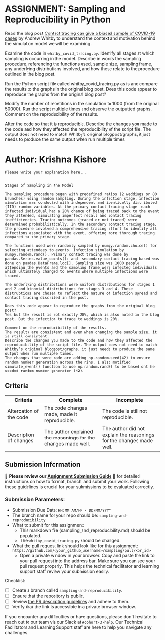 # ASSIGNMENT: Sampling and Reproducibility in Python

Read the blog post [Contact tracing can give a biased sample of COVID-19 cases](https://andrewwhitby.com/2020/11/24/contact-tracing-biased/) by Andrew Whitby to understand the context and motivation behind the simulation model we will be examining.

Examine the code in `whitby_covid_tracing.py`. Identify all stages at which sampling is occurring in the model. Describe in words the sampling procedure, referencing the functions used, sample size, sampling frame, any underlying distributions involved, and how these relate to the procedure outlined in the blog post.



Run the Python script file called whitby_covid_tracing.py as is and compare the results to the graphs in the original blog post. Does this code appear to reproduce the graphs from the original blog post?

Modify the number of repetitions in the simulation to 1000 (from the original 50000). Run the script multiple times and observe the outputted graphs. Comment on the reproducibility of the results.

Alter the code so that it is reproducible. Describe the changes you made to the code and how they affected the reproducibility of the script file. The output does not need to match Whitby’s original blogpost/graphs, it just needs to produce the same output when run multiple times

# Author: Krishna Kishore

```
Please write your explanation here...


Stages of Sampling in the Model

The sampling procedure began with predefined ratios (2 weddings or 80 brunches) using random sampling. During the infection stage, infection simulation was conducted with independent and identically distributed (IID) random variables. At the primary contact tracing stage, each infected individual had a 20% chance of being traced back to the event they attended, simulating imperfect recall and contact tracing inefficiencies. Tracing outcomes (traced or not traced) were determined probabilistically. In the secondary contact tracing stage, the procedure involved a comprehensive tracing effort to identify all infections associated with the event, offering more thorough tracing compared to the primary stage.

The functions used were randomly sampled by numpy.random.choice() for selecting attendees to events. Infection simulation by numpy.random.rand(). Primary contact tracing was done by pandas.Series.value_counts(): and  secondary contact tracing based was done on pandas.DataFrame.loc[]. Sampling size was 1000 people attending the events and the sampling frame were infected individuals which ultimately changed to events where multiple infections were traced. 

The underlying distributions were uniform distributions for stages 1 and 2 and binomial distributions for stages 3 and 4. These distrubtions are chosen to reflect the nature of infection spread and contact tracing discribed in the post. 

Does this code appear to reproduce the graphs from the original blog post?
Yes but the result is not exactly 20%, which is also noted in the blog post. But the infection to trace to weddings is 20%.

Comment on the reproducibility of the results.
The results are consistent and even when changing the sample size, it is still consistent.  
Describe the changes you made to the code and how they affected the reproducibility of the script file. The output does not need to match Whitby’s original blogpost/graphs, it just needs to produce the same output when run multiple times.
The changes that were made are adding np.random.seed(42) to ensure random number generation across the rins. I also motified simulate_event() function to use np.random.rand() to be based ont he seeded random number generator (42).

```


## Criteria

|Criteria|Complete|Incomplete|
|--------|----|----|
|Altercation of the code|The code changes made, made it reproducible.|The code is still not reproducible.|
|Description of changes|The author explained the reasonings for the changes made well.|The author did not explain the reasonings for the changes made well.|

## Submission Information

🚨 **Please review our [Assignment Submission Guide](https://github.com/UofT-DSI/onboarding/blob/main/onboarding_documents/submissions.md)** 🚨 for detailed instructions on how to format, branch, and submit your work. Following these guidelines is crucial for your submissions to be evaluated correctly.

### Submission Parameters:
* Submission Due Date: `HH:MM AM/PM - DD/MM/YYYY`
* The branch name for your repo should be: `sampling-and-reproducibility`
* What to submit for this assignment:
    * This markdown file (sampling_and_reproducibility.md) should be populated.
    * The `whitby_covid_tracing.py` should be changed.
* What the pull request link should look like for this assignment: `https://github.com/<your_github_username>/sampling/pull/<pr_id>`
    * Open a private window in your browser. Copy and paste the link to your pull request into the address bar. Make sure you can see your pull request properly. This helps the technical facilitator and learning support staff review your submission easily.

Checklist:
- [ ] Create a branch called `sampling-and-reproducibility`.
- [ ] Ensure that the repository is public.
- [ ] Review [the PR description guidelines](https://github.com/UofT-DSI/onboarding/blob/main/onboarding_documents/submissions.md#guidelines-for-pull-request-descriptions) and adhere to them.
- [ ] Verify that the link is accessible in a private browser window.

If you encounter any difficulties or have questions, please don't hesitate to reach out to our team via our Slack at `#cohort-3-help`. Our Technical Facilitators and Learning Support staff are here to help you navigate any challenges.
